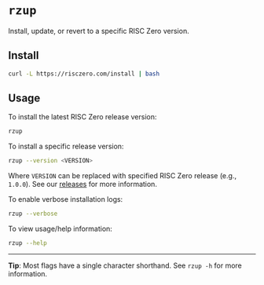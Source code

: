 # `rzup`

Install, update, or revert to a specific RISC Zero version.

## Install

<!-- TODO: Replace this friendly redirect URL once set up -->

```sh
curl -L https://risczero.com/install | bash
```

## Usage

To install the latest RISC Zero release version:

```sh
rzup
```

To install a specific release version:

```sh
rzup --version <VERSION>
```

Where `VERSION` can be replaced with specified RISC Zero release (e.g.,
`1.0.0`). See our [releases](https://github.com/risc0/risc0/releases) for more
information.

To enable verbose installation logs:

```sh
rzup --verbose
```

To view usage/help information:

```sh
rzup --help
```

---

**Tip**: Most flags have a single character shorthand. See `rzup -h` for more information.
